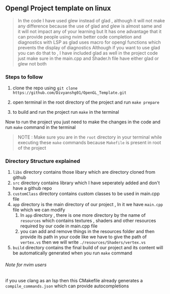 ## Opengl Project template on linux

> In the code I have used glew instead of glad , although it will not make any difference because the use of glad and glew is almost same and it will not impact any of your learning but It has one advantage that it can provide people using nvim better code completion and diagnostics with LSP as glad uses macro for opengl functions which prevents the display of diagnostics
> Although if you want to use glad you can do that to , I have included glad as well in the project code just make sure in the main.cpp and Shader.h file have either glad or glew not both

### Steps to follow
1. clone the repo using `git clone https://github.com/Divyanshg01/OpenGL_Template.git`

2. open terminal in the root directory of the project and run `make prepare`
3. to build and run the project run `make` in the terminal

Now to run the project you just need to make the changes in the code and run `make` command in the terminal 


>NOTE : Make sure you are in the `root` directory in your terminal while executing these `make` commands because `Makefile` is present in root of the project


### Directory Structure explained
1.  `libs` directory contains those libary which are directory cloned from github
2. `src` directory contains library which I have seperately added and don't have a github repo
3. `customClass` directory contains custom classes to be used in main.cpp file
4. `app` directory is the main directory of our project , In it we have `main.cpp` file which we can modify
    1.  In `app` directory , there is one more directory by the name of `resources` which contains textures , shaders and other resources required by our code in main.cpp file
    2. you can add and remove things in the resources folder and then provide its path in your code like we have to give the path of `vertex.vs` then we will write `./resources/Shaders/vertex.vs`
5. `build` directory contains the final build of our project and its content will be automatically generated when you run `make` command

###### Note for nvim users
if you use clang as an lsp then this CMakefile already generates a `compile_commands.json` which can provide autocompletions
